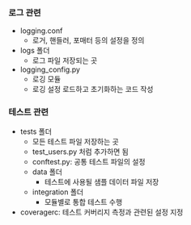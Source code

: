 ### 로그 관련
- logging.conf
    - 로거, 핸들러, 포매터 등의 설정을 정의
- logs 폴더
    - 로그 파일 저장되는 곳
- logging_config.py
    - 로깅 모듈
    - 로깅 설정 로드하고 초기화하는 코드 작성

### 테스트 관련
- tests 폴더
    - 모든 테스트 파일 저장하는 곳
    - test_users.py 처럼 추가하면 됨
    - conftest.py: 공통 테스트 파일의 설정
    - data 폴더
        - 테스트에 사용될 샘플 데이터 파일 저장
    - integration 폴더
        - 모듈별로 통합 테스트 수행
- coveragerc: 테스트 커버리지 측정과 관련된 설정 지정